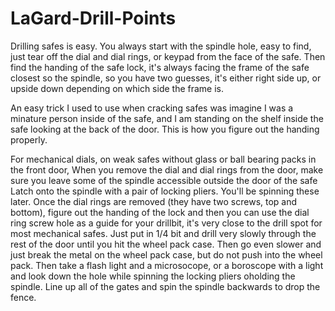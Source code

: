 # LaGard-Drill-Points
Drilling safes is easy. You always start with the spindle hole, easy to find, just tear off the dial and dial rings, or keypad from the face of the safe. 
Then find the handing of the safe lock, it's always facing the frame of the safe closest so the spindle, so you have two guesses, it's either right side up, or upside down depending on which side the frame is.

An easy trick I used to use when cracking safes was imagine I was a minature person inside of the safe, and I am standing on the shelf inside the safe looking at the back of the door. This is how you figure out the handing properly.

For mechanical dials, on weak safes without glass or ball bearing packs in the front door, When you remove the dial and dial rings from the door, make sure you leave some of the spindle accessible outside the door of the safe Latch onto the spindle with a pair of locking pliers. You'll be spinning these later. Once the dial rings are removed (they have two screws, top and bottom), figure out the handing of the lock and then you can use the dial ring screw hole as a guide for your drillbit, it's very close to the drill spot for most mechanical safes. Just put in 1/4 bit and drill very slowly through the rest of the door until you hit the wheel pack case. Then go even slower and just break the metal on the wheel pack case, but do not push into the wheel pack. Then take a flash light and a microsocope, or a boroscope with a light and look down the hole while spinning the locking pliers oholding the spindle. Line up all of the gates and spin the spindle backwards to drop the fence.
